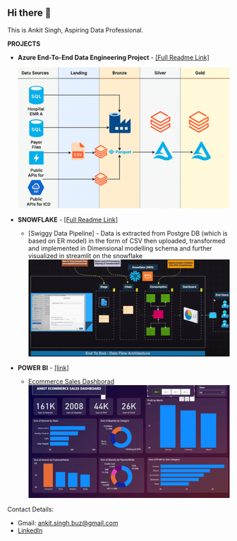 ## Hi there 👋
This is Ankit Singh, Aspiring Data Professional.

**PROJECTS**
   - **Azure End-To-End Data Engineering Project** - [[Full Readme Link]](https://github.com/codeSavvy-ln/Azure-Data-Pipeline-Project/tree/main)

        ![logo](https://github.com/codeSavvy-ln/Azure-Data-Pipeline-Project/blob/main/project%20architecture%20snapshot.png)

   - **SNOWFLAKE** - [[Full Readme Link]](https://github.com/codeSavvy-ln/Snowflake/tree/main/Swiggy%20Data%20Pipeline)
      - [Swiggy Data Pipeline] - Data is extracted from Postgre DB (which is based on ER model) in the form of CSV then uploaded, transformed and implemented in Dimensional modelling schema and further visualized in streamlit on the snowflake
       ![logo](https://github.com/codeSavvy-ln/Snowflake/blob/main/Swiggy%20Data%20Pipeline/End-to-End%20data%20flow%20architecture.png)


  - **POWER BI** - [[link]](https://github.com/codeSavvy-ln/Power-BI/tree/main)
     - [Ecommerce Sales Dashborad](https://github.com/codeSavvy-ln/Power-BI/tree/main/Ankit%20Ecommerce%20Sales%20Dashboard%20Project) 
        ![logo](https://github.com/codeSavvy-ln/Power-BI/blob/6e9bbf99ca732d203a88f9b4abd4274fa901c90f/Ankit%20Ecommerce%20Sales%20Dashboard%20Project/Ankit%20Ecommerce%20Sales%20Dashboard%20SS.png)

<!--
**codeSavvy-ln/codeSavvy-ln** is a ✨ _special_ ✨ repository because its `README.md` (this file) appears on your GitHub profile.

Here are some ideas to get you started:

- 🔭 I’m currently working on ...
- 🌱 I’m currently learning ...
- 👯 I’m looking to collaborate on ...
- 🤔 I’m looking for help with ...
- 💬 Ask me about ...
- 📫 How to reach me: ...
- 😄 Pronouns: ...
- ⚡ Fun fact: ...
-->

Contact Details:
- Gmail: ankit.singh.buz@gmail.com
- [LinkedIn](https://www.linkedin.com/in/ankit-singh-a168692b5/)

